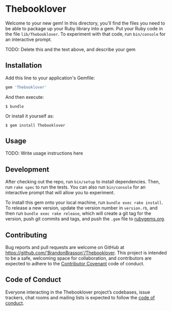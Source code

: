 # Thebooklover

Welcome to your new gem! In this directory, you'll find the files you need to be able to package up your Ruby library into a gem. Put your Ruby code in the file `lib/Thebooklover`. To experiment with that code, run `bin/console` for an interactive prompt.

TODO: Delete this and the text above, and describe your gem

## Installation

Add this line to your application's Gemfile:

```ruby
gem 'Thebooklover'
```

And then execute:

    $ bundle

Or install it yourself as:

    $ gem install Thebooklover

## Usage

TODO: Write usage instructions here

## Development

After checking out the repo, run `bin/setup` to install dependencies. Then, run `rake spec` to run the tests. You can also run `bin/console` for an interactive prompt that will allow you to experiment.

To install this gem onto your local machine, run `bundle exec rake install`. To release a new version, update the version number in `version.rb`, and then run `bundle exec rake release`, which will create a git tag for the version, push git commits and tags, and push the `.gem` file to [rubygems.org](https://rubygems.org).

## Contributing

Bug reports and pull requests are welcome on GitHub at https://github.com/'BrandonBrasson'/Thebooklover. This project is intended to be a safe, welcoming space for collaboration, and contributors are expected to adhere to the [Contributor Covenant](http://contributor-covenant.org) code of conduct.

## Code of Conduct

Everyone interacting in the Thebooklover project’s codebases, issue trackers, chat rooms and mailing lists is expected to follow the [code of conduct](https://github.com/'BrandonBrasson'/Thebooklover/blob/master/CODE_OF_CONDUCT.md).
